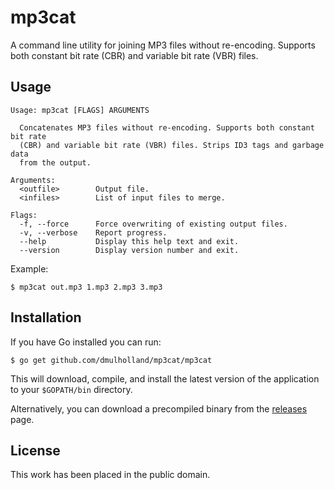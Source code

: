 
# mp3cat

A command line utility for joining MP3 files without re-encoding. Supports both constant bit rate (CBR) and variable bit rate (VBR) files.


## Usage

    Usage: mp3cat [FLAGS] ARGUMENTS

      Concatenates MP3 files without re-encoding. Supports both constant bit rate
      (CBR) and variable bit rate (VBR) files. Strips ID3 tags and garbage data
      from the output.

    Arguments:
      <outfile>        Output file.
      <infiles>        List of input files to merge.

    Flags:
      -f, --force      Force overwriting of existing output files.
      -v, --verbose    Report progress.
      --help           Display this help text and exit.
      --version        Display version number and exit.

Example:

    $ mp3cat out.mp3 1.mp3 2.mp3 3.mp3


## Installation

If you have Go installed you can run:

    $ go get github.com/dmulholland/mp3cat/mp3cat

This will download, compile, and install the latest version of the application to your `$GOPATH/bin` directory.

Alternatively, you can download a precompiled binary from the [releases](https://github.com/dmulholland/mp3cat/releases) page.


## License

This work has been placed in the public domain.
